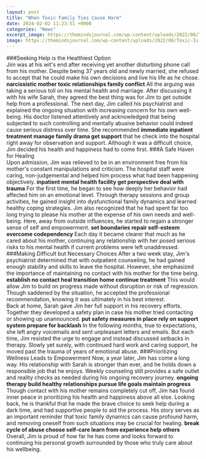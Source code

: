```yaml
---
layout: post
title: "When Toxic Family Ties Cause Harm"
date: 2024-02-02 11:23:51 +0000
categories: "News"
excerpt_image: https://themindsjournal.com/wp-content/uploads/2022/08/Toxic-Is-Toxic-Whether-Its-Family-Or-Not.jpg
image: https://themindsjournal.com/wp-content/uploads/2022/08/Toxic-Is-Toxic-Whether-Its-Family-Or-Not.jpg
---
```


###Seeking Help is the Healthiest Option  
Jim was at his wit's end after receiving yet another disturbing phone call from his mother. Despite being 37 years old and newly married, she refused to accept that he could make his own decisions and live his life as he chose. **narcissistic mother toxic relationships family conflict** All the arguing was taking a serious toll on his mental health and marriage. After discussing it with his wife Sarah, they agreed the best thing was for Jim to get outside help from a professional.
The next day, Jim called his psychiatrist and explained the ongoing situation with increasing concern for his own well-being. His doctor listened attentively and acknowledged that being subjected to such controlling and mentally abusive behavior could indeed cause serious distress over time. She recommended **immediate inpatient treatment manage family drama get support** that he check into the hospital right away for observation and support. Although it was a difficult choice, Jim decided his health and happiness had to come first.
###A Safe Haven for Healing  
Upon admission, Jim was relieved to be in an environment free from his mother's constant manipulations and criticism. The hospital staff were caring, non-judgemental and helped him process what had been happening objectively. **inpatient mental health facility get perspective deal with trauma** For the first time, he began to see how deeply her behavior had affected him on an emotional level. Through therapy sessions and group activities, he gained insight into dysfunctional family dynamics and learned healthy coping strategies. 
Jim also recognized that he had spent far too long trying to please his mother at the expense of his own needs and well-being. Here, away from outside influences, he started to regain a stronger sense of self and empowerment. **set boundaries repair self-esteem overcome codependency** Each day it became clearer that much as he cared about his mother, continuing any relationship with her posed serious risks to his mental health if current problems were left unaddressed.
###Making Difficult but Necessary Choices
After a two week stay, Jim's psychiatrist determined that with outpatient counseling, he had gained enough stability and skills to leave the hospital. However, she emphasized the importance of maintaining no contact with his mother for the time being. **establish no contact heal transition home continue treatment** This would allow Jim to build on progress made without disruption or risk of regression. Though saddened by the situation, he accepted the professional recommendation, knowing it was ultimately in his best interest.  
Back at home, Sarah gave Jim her full support in his recovery efforts. Together they developed a safety plan in case his mother tried contacting or showing up unannounced. **put safety measures in place rely on support system prepare for backlash** In the following months, true to expectations, she left angry voicemails and sent unpleasant letters and emails. But each time, Jim resisted the urge to engage and instead discussed setbacks in therapy. Slowly yet surely, with continued hard work and caring support, he moved past the trauma of years of emotional abuse.
###Prioritizing Wellness Leads to Empowerment
Now, a year later, Jim has come a long way. His relationship with Sarah is stronger than ever, and he holds down a responsible job that he enjoys. Weekly counseling still provides a safe outlet and reality checks as needed during his ongoing recovery journey. **ongoing therapy build healthy relationships pursue life goals maintain progress** Though contact with his mother remains completely cut off, Jim has found inner peace in prioritizing his health and happiness above all else. 
Looking back, he is thankful that he made the brave choice to seek help during a dark time, and had supportive people to aid the process. His story serves as an important reminder that toxic family dynamics can cause profound harm, and removing oneself from such situations may be crucial for healing. **break cycle of abuse choose self-care learn from experience help others** Overall, Jim is proud of how far he has come and looks forward to continuing his personal growth surrounded by those who truly care about his wellbeing.